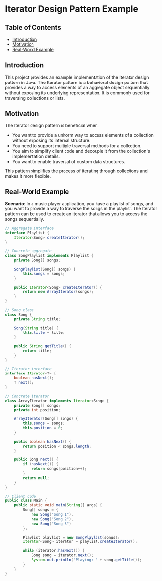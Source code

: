 # Iterator Design Pattern Example

## Table of Contents
- [Introduction](#introduction)
- [Motivation](#motivation)
- [Real-World Example](#real-world-example)

## Introduction

This project provides an example implementation of the Iterator design pattern in Java. The Iterator pattern is a behavioral design pattern that provides a way to access elements of an aggregate object sequentially without exposing its underlying representation. It is commonly used for traversing collections or lists.

## Motivation

The Iterator design pattern is beneficial when:

- You want to provide a uniform way to access elements of a collection without exposing its internal structure.
- You need to support multiple traversal methods for a collection.
- You aim to simplify client code and decouple it from the collection's implementation details.
- You want to enable traversal of custom data structures.

This pattern simplifies the process of iterating through collections and makes it more flexible.

## Real-World Example

**Scenario**: In a music player application, you have a playlist of songs, and you want to provide a way to traverse the songs in the playlist. The Iterator pattern can be used to create an iterator that allows you to access the songs sequentially.

```java
// Aggregate interface
interface Playlist {
    Iterator<Song> createIterator();
}

// Concrete aggregate
class SongPlaylist implements Playlist {
    private Song[] songs;

    SongPlaylist(Song[] songs) {
        this.songs = songs;
    }

    public Iterator<Song> createIterator() {
        return new ArrayIterator(songs);
    }
}

// Song class
class Song {
    private String title;

    Song(String title) {
        this.title = title;
    }

    public String getTitle() {
        return title;
    }
}

// Iterator interface
interface Iterator<T> {
    boolean hasNext();
    T next();
}

// Concrete iterator
class ArrayIterator implements Iterator<Song> {
    private Song[] songs;
    private int position;

    ArrayIterator(Song[] songs) {
        this.songs = songs;
        this.position = 0;
    }

    public boolean hasNext() {
        return position < songs.length;
    }

    public Song next() {
        if (hasNext()) {
            return songs[position++];
        }
        return null;
    }
}

// Client code
public class Main {
    public static void main(String[] args) {
        Song[] songs = {
            new Song("Song 1"),
            new Song("Song 2"),
            new Song("Song 3")
        };

        Playlist playlist = new SongPlaylist(songs);
        Iterator<Song> iterator = playlist.createIterator();

        while (iterator.hasNext()) {
            Song song = iterator.next();
            System.out.println("Playing: " + song.getTitle());
        }
    }
}
```